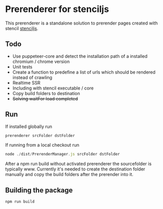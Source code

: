 # Prerenderer for stenciljs

This prerenderer is a standalone solution to prerender pages created with stencil [stenciljs](https://www.stenciljs.com).

## Todo
- Use puppeteer-core and detect the installation path of a installed chromium / chrome version
- Unit tests
- Create a function to predefine a list of urls which should be rendered instead of crawling
- Realtime SSR
- Including with stencil executable / core
- Copy build folders to destination
- ~~Solving waitFor load completed~~

## Run
If installed globally run
```js
prerenderer srcFolder dstFolder
```

If running from a local checkout run
```js
node ./dist/PrerenderManager.js srcFolder dstFolder
```

After a npm run build without activated prerenderer the sourcefolder is typically www. Currently it's needed to create the destination folder manually and copy the build folders after the prerender into it.

## Building the package

```js
npm run build
```
